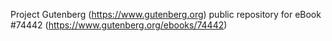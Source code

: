 Project Gutenberg (https://www.gutenberg.org) public repository for
eBook #74442 (https://www.gutenberg.org/ebooks/74442)
